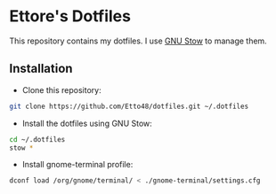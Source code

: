 # Ettore's Dotfiles

This repository contains my dotfiles. I use [GNU Stow](https://www.gnu.org/software/stow/) to manage them.

## Installation

- Clone this repository:

```bash
git clone https://github.com/Etto48/dotfiles.git ~/.dotfiles
```

- Install the dotfiles using GNU Stow:

```bash
cd ~/.dotfiles
stow *
```

- Install gnome-terminal profile:

```bash
dconf load /org/gnome/terminal/ < ./gnome-terminal/settings.cfg
```
